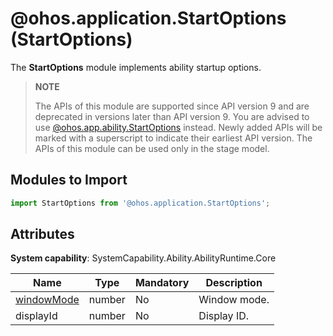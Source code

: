 # @ohos.application.StartOptions (StartOptions)

The **StartOptions** module implements ability startup options.

> **NOTE**
>
> The APIs of this module are supported since API version 9 and are deprecated in versions later than API version 9. You are advised to use [@ohos.app.ability.StartOptions](js-apis-app-ability-startOptions.md) instead. Newly added APIs will be marked with a superscript to indicate their earliest API version.
> The APIs of this module can be used only in the stage model.

## Modules to Import

```ts
import StartOptions from '@ohos.application.StartOptions';
```

## Attributes

**System capability**: SystemCapability.Ability.AbilityRuntime.Core

| Name| Type| Mandatory| Description|
| -------- | -------- | -------- | -------- |
| [windowMode](js-apis-application-abilityConstant.md#abilityconstantwindowmode) | number | No| Window mode.|
| displayId | number | No| Display ID.|
